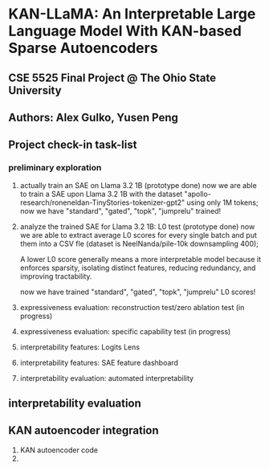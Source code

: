 # KAN-LLaMA: An Interpretable Large Language Model With KAN-based Sparse Autoencoders

## CSE 5525 Final Project @ The Ohio State University

## Authors: Alex Gulko, Yusen Peng

## Project check-in task-list

### preliminary exploration

1. actually train an SAE on Llama 3.2 1B (prototype done)
    now we are able to train a SAE upon Llama 3.2 1B with the dataset "apollo-research/roneneldan-TinyStories-tokenizer-gpt2" using only 1M tokens;
    now we have "standard", "gated", "topk", "jumprelu" trained!
    
2. analyze the trained SAE for Llama 3.2 1B: L0 test (prototype done)
    now we are able to extract average L0 scores for every single batch and put them into a CSV fle (dataset is NeelNanda/pile-10k downsampling 400);
   
    A lower L0 score generally means a more interpretable model because it enforces sparsity, isolating distinct features, reducing redundancy, and improving tractability.

    now we have trained "standard", "gated", "topk", "jumprelu" L0 scores!

3. expressiveness evaluation: reconstruction test/zero ablation test (in progress)



4. expressiveness evaluation: specific capability test (in progress)


5. interpretability features: Logits Lens



6. interpretability features: SAE feature dashboard



7. interpretability evaluation: automated interpretability




## interpretability evaluation



## KAN autoencoder integration

1. KAN autoencoder code
2. 
